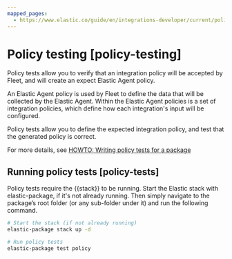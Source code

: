 ```yaml
---
mapped_pages:
  - https://www.elastic.co/guide/en/integrations-developer/current/policy-testing.html
---
```


# Policy testing [policy-testing]

Policy tests allow you to verify that an integration policy will be accepted by Fleet, and will create an expect Elastic Agent policy.

An Elastic Agent policy is used by Fleet to define the data that will be collected by the Elastic Agent. Within the Elastic Agent policies is a set of integration policies, which define how each integration's input will be configured.

Policy tests allow you to define the expected integration policy, and test that the generated policy is correct.

For more details, see [HOWTO: Writing policy tests for a package](https://github.com/elastic/elastic-package/blob/main/docs/howto/policy_testing.md)

## Running policy tests [policy-tests]

Policy tests require the {{stack}} to be running. Start the Elastic stack with elastic-package, if it's not already running. Then simply navigate to the package’s root folder (or any sub-folder under it) and run the following command.

```bash
# Start the stack (if not already running)
elastic-package stack up -d

# Run policy tests
elastic-package test policy
```
